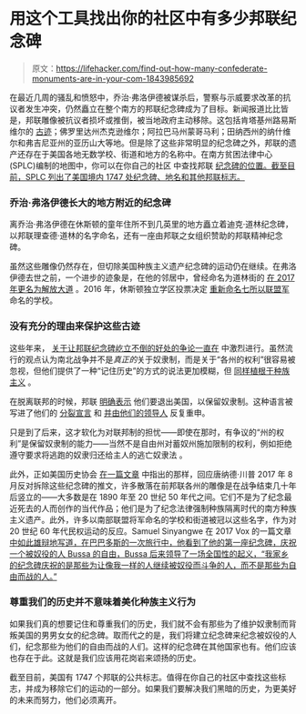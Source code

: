 # 用这个工具找出你的社区中有多少邦联纪念碑

> 原文：<https://lifehacker.com/find-out-how-many-confederate-monuments-are-in-your-com-1843985692>

在最近几周的骚乱和愤怒中，乔治·弗洛伊德被谋杀后，警察与示威要求改革的抗议者发生冲突，仍然矗立在整个南方的邦联纪念碑成为了目标。新闻报道比比皆是，邦联雕像被抗议者损坏或推倒，被当地政府主动移除。这包括肯塔基州路易斯维尔的 [古迹](https://www.cnn.com/2020/06/09/us/confederate-statues-removed-george-floyd-trnd/index.html)；佛罗里达州杰克逊维尔；阿拉巴马州蒙哥马利；田纳西州的纳什维尔和弗吉尼亚州的亚历山大等地。但是除了这些非常明显的纪念碑之外，邦联的遗产还存在于美国各地无数学校、街道和地方的名称中。在南方贫困法律中心(SPLC)编制的地图中，你可以在你自己的社区 中查找邦联 [纪念碑的位置。截至目前，SPLC 列出了美国境内 1747 处纪念碑、地名和其他邦联标志。](https://www.splcenter.org/data-projects/whose-heritage?gclid=Cj0KCQjwiYL3BRDVARIsAF9E4GcFQwQ468LyIk4IjaQxKP5MYDUHoc9B7S7sQQMT8R1DvPvNh4mbGqoaAkywEALw_wcB)



### 乔治·弗洛伊德长大的地方附近的纪念碑

离乔治·弗洛伊德在休斯顿的童年住所不到几英里的地方矗立着迪克·道林纪念碑，以邦联理查德·道林的名字命名，还有一座由邦联之女组织赞助的邦联精神纪念碑。

虽然这些雕像仍然存在，但切除美国种族主义遗产纪念碑的运动仍在继续。在弗洛伊德去世之前，一个进步的迹象是，在他的邻居中，曾经命名为道林街的 [在 2017 年更名为解放大道](https://www.houstonchronicle.com/politics/houston/article/Council-changes-Dowling-Street-to-Emancipation-10851447.php) 。2016 年，休斯顿独立学区投票决定 [重新命名七所以联盟军](https://www.cbsnews.com/news/texas-school-district-rename-houston-schools-confederate-leaders/) 命名的学校。

### 没有充分的理由来保护这些古迹

这些年来， [关于让邦联纪念碑屹立不倒的好处的争论一直在](https://www.historians.org/news-and-advocacy/everything-has-a-history/america-inside-out-welcome-page) 中激烈进行。虽然流行的观点认为南北战争并不是*真正的*关于奴隶制，而是关于“各州的权利”很容易被忽视，但他们提供了一种“记住历史”的方式的说法更加模糊，但 [同样植根于种族主义](https://www.historians.org/publications-and-directories/perspectives-on-history/october-2017/aha-statement-on-confederate-monuments) 。

在脱离联邦的时候，邦联 [明确表示](https://twitter.com/KevinMKruse/status/1030256938834165760) 他们要退出美国，以保留奴隶制。这种语言被写进了他们的 [分裂宣言](https://www.battlefields.org/learn/primary-sources/declaration-causes-seceding-states#Georgia) 和 [并由他们的领导人](http://civilwarcauses.org/stephans.htm) 反复重申。

只是到了后来，这才软化为对联邦制的担忧——即使在那时，有争议的“州的权利”是保留奴隶制的能力——当然不是自由州对蓄奴州施加限制的权利，例如拒绝遵守要求将逃跑的奴隶归还给主人的逃亡奴隶法 。

此外，正如美国历史协会 [在一篇文章](https://www.historians.org/publications-and-directories/perspectives-on-history/october-2017/aha-statement-on-confederate-monuments) 中指出的那样，回应唐纳德·川普 2017 年 8 月反对拆除这些纪念碑的推文，许多散落在前邦联各州的雕像是在战争结束几十年后竖立的——大多数是在 1890 年至 20 世纪 50 年代之间。它们不是为了纪念最近死去的人而创作的当代作品；他们是为了纪念法律强制种族隔离时代的南方种族主义遗产。此外，许多以南部联盟将军命名的学校和街道被冠以这些名字，作为对 20 世纪 60 年代民权运动的反应。Samuel Sinyangwe 在 2017 Vox 的一篇文章 [中如此雄辩地写道，在巴巴多斯的一次旅行中，他看到了他的第一座纪念碑，庆祝一个被奴役的人 Bussa 的自由，Bussa 后来领导了一场全国性的起义，“我家乡的纪念碑庆祝的是那些为让像我一样的人继续被奴役而斗争的人，而不是那些为自由而战的人。”](https://www.vox.com/first-person/2017/8/16/16156540/confederate-statues-charlottesville-virginia)

### 尊重我们的历史并不意味着美化种族主义行为

如果我们真的想要记住和尊重我们的历史，我们就不会有那些为了维护奴隶制而背叛美国的男男女女的纪念碑。取而代之的是，我们将建立纪念碑来纪念被奴役的人们，纪念那些为他们的自由而战的人们。这样的纪念碑在其他国家也有。他们应该也存在于此。这就是我们应该用花岗岩来颂扬的历史。

截至目前，美国有 1747 个邦联的公共标志。值得在你自己的社区中查找这些标志，并成为移除它们的运动的一部分。如果我们要解决我们黑暗的历史，为更美好的未来而努力，他们必须离开。